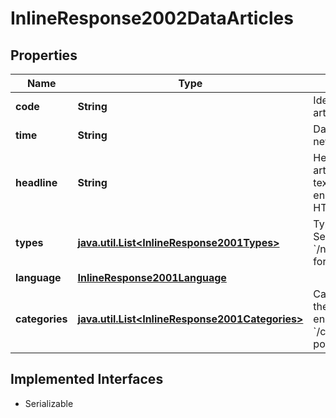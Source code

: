 

# InlineResponse2002DataArticles


## Properties

Name | Type | Description | Notes
------------ | ------------- | ------------- | -------------
**code** | **String** | Identifier of the news article. |  [optional]
**time** | **String** | Date and time of the news article. |  [optional]
**headline** | **String** | Headline of the news article represented as text with HTML entity encoding but without HTML tags. |  [optional]
**types** | [**java.util.List&lt;InlineResponse2001Types&gt;**](InlineResponse2001Types.md) | Types of news article. See endpoint &#x60;/news/article/type/list&#x60; for possible values. |  [optional]
**language** | [**InlineResponse2001Language**](InlineResponse2001Language.md) |  |  [optional]
**categories** | [**java.util.List&lt;InlineResponse2001Categories&gt;**](InlineResponse2001Categories.md) | Categories related to the news article. See endpoint &#x60;/category/list&#x60; for possible values. |  [optional]


## Implemented Interfaces

* Serializable


